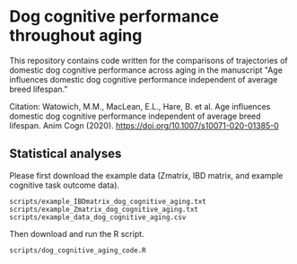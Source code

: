 # Dog cognitive performance throughout aging

This repository contains code written for the comparisons of trajectories of domestic dog cognitive performance across aging in the manuscript "Age influences domestic dog cognitive performance independent of average breed lifespan." 

Citation:
Watowich, M.M., MacLean, E.L., Hare, B. et al. Age influences domestic dog cognitive performance independent of average breed lifespan. Anim Cogn (2020). https://doi.org/10.1007/s10071-020-01385-0

## Statistical analyses
Please first download the example data (Zmatrix, IBD matrix, and example cognitive task outcome data). 
```{r}
scripts/example_IBDmatrix_dog_cognitive_aging.txt
scripts/example_Zmatrix_dog_cognitive_aging.txt
scripts/example_data_dog_cognitive_aging.csv
```

Then download and run the R script. 
```{r}
scripts/dog_cognitive_aging_code.R
```
